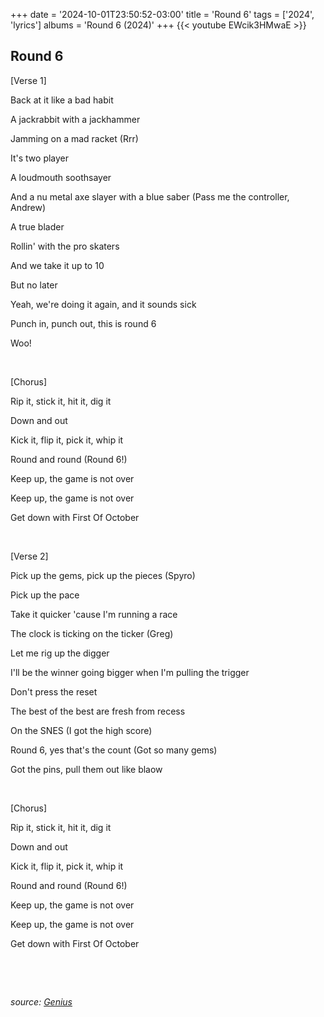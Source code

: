 +++
date = '2024-10-01T23:50:52-03:00'
title = 'Round 6'
tags = ['2024', 'lyrics']
albums = 'Round 6 (2024)'
+++
{{< youtube EWcik3HMwaE >}}

## Round 6

[Verse 1]

Back at it like a bad habit

A jackrabbit with a jackhammer

Jamming on a mad racket (Rrr)

It's two player

A loudmouth soothsayer

And a nu metal axe slayer with a blue saber (Pass me the controller, Andrew)

A true blader

Rollin' with the pro skaters

And we take it up to 10

But no later

Yeah, we're doing it again, and it sounds sick

Punch in, punch out, this is round 6

Woo!

&nbsp;

[Chorus]

Rip it, stick it, hit it, dig it

Down and out

Kick it, flip it, pick it, whip it

Round and round (Round 6!)

Keep up, the game is not over

Keep up, the game is not over

Get down with First Of October

&nbsp;

[Verse 2]

Pick up the gems, pick up the pieces (Spyro)

Pick up the pace

Take it quicker 'cause I'm running a racе

The clock is ticking on the ticker (Grеg)

Let me rig up the digger

I'll be the winner going bigger when I'm pulling the trigger

Don't press the reset

The best of the best are fresh from recess

On the SNES (I got the high score)

Round 6, yes that's the count (Got so many gems)

Got the pins, pull them out like blaow

&nbsp;

[Chorus]

Rip it, stick it, hit it, dig it

Down and out

Kick it, flip it, pick it, whip it

Round and round (Round 6!)

Keep up, the game is not over

Keep up, the game is not over

Get down with First Of October

&nbsp;

&nbsp;

_source: [Genius](https://genius.com/artists/First-of-october)_
